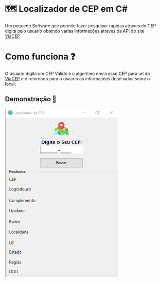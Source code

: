 
#  🗺 Localizador de CEP em C# 

Um pequeno Software que permite fazer pesquisar rápidas atraves do CEP digita pelo usuario obtendo varias informações atraves da API do site [ViaCEP](https://viacep.com.br/)

# Como funciona ❓
O usuario digita um CEP Válido e o algoritmo envia esse CEP para url do [ViaCEP](https://viacep.com.br/) e é retornado para o usuario as informações detalhadas sobre o local.


## Demonstração 📸

![Demonstração](LocalizadorDeCEP/print/exemplo.png)

